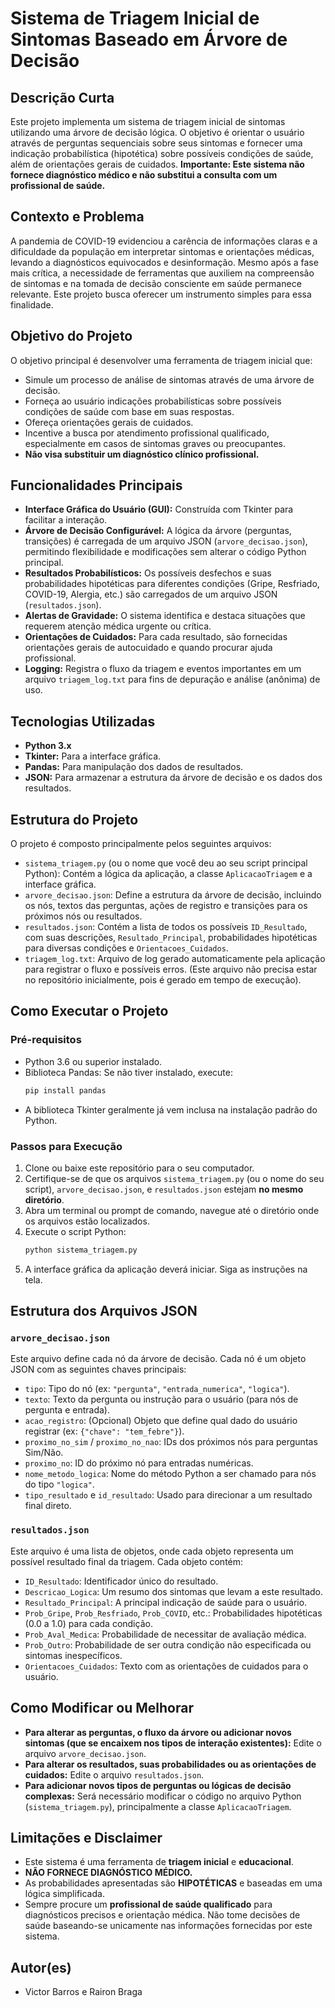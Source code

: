 # Sistema de Triagem Inicial de Sintomas Baseado em Árvore de Decisão

## Descrição Curta

Este projeto implementa um sistema de triagem inicial de sintomas utilizando uma árvore de decisão lógica. O objetivo é orientar o usuário através de perguntas sequenciais sobre seus sintomas e fornecer uma indicação probabilística (hipotética) sobre possíveis condições de saúde, além de orientações gerais de cuidados. **Importante: Este sistema não fornece diagnóstico médico e não substitui a consulta com um profissional de saúde.**

## Contexto e Problema

A pandemia de COVID-19 evidenciou a carência de informações claras e a dificuldade da população em interpretar sintomas e orientações médicas, levando a diagnósticos equivocados e desinformação. Mesmo após a fase mais crítica, a necessidade de ferramentas que auxiliem na compreensão de sintomas e na tomada de decisão consciente em saúde permanece relevante. Este projeto busca oferecer um instrumento simples para essa finalidade.

## Objetivo do Projeto

O objetivo principal é desenvolver uma ferramenta de triagem inicial que:
* Simule um processo de análise de sintomas através de uma árvore de decisão.
* Forneça ao usuário indicações probabilísticas sobre possíveis condições de saúde com base em suas respostas.
* Ofereça orientações gerais de cuidados.
* Incentive a busca por atendimento profissional qualificado, especialmente em casos de sintomas graves ou preocupantes.
* **Não visa substituir um diagnóstico clínico profissional.**

## Funcionalidades Principais

* **Interface Gráfica do Usuário (GUI):** Construída com Tkinter para facilitar a interação.
* **Árvore de Decisão Configurável:** A lógica da árvore (perguntas, transições) é carregada de um arquivo JSON (`arvore_decisao.json`), permitindo flexibilidade e modificações sem alterar o código Python principal.
* **Resultados Probabilísticos:** Os possíveis desfechos e suas probabilidades hipotéticas para diferentes condições (Gripe, Resfriado, COVID-19, Alergia, etc.) são carregados de um arquivo JSON (`resultados.json`).
* **Alertas de Gravidade:** O sistema identifica e destaca situações que requerem atenção médica urgente ou crítica.
* **Orientações de Cuidados:** Para cada resultado, são fornecidas orientações gerais de autocuidado e quando procurar ajuda profissional.
* **Logging:** Registra o fluxo da triagem e eventos importantes em um arquivo `triagem_log.txt` para fins de depuração e análise (anônima) de uso.

## Tecnologias Utilizadas

* **Python 3.x**
* **Tkinter:** Para a interface gráfica.
* **Pandas:** Para manipulação dos dados de resultados.
* **JSON:** Para armazenar a estrutura da árvore de decisão e os dados dos resultados.

## Estrutura do Projeto

O projeto é composto principalmente pelos seguintes arquivos:

* `sistema_triagem.py` (ou o nome que você deu ao seu script principal Python): Contém a lógica da aplicação, a classe `AplicacaoTriagem` e a interface gráfica.
* `arvore_decisao.json`: Define a estrutura da árvore de decisão, incluindo os nós, textos das perguntas, ações de registro e transições para os próximos nós ou resultados.
* `resultados.json`: Contém a lista de todos os possíveis `ID_Resultado`, com suas descrições, `Resultado_Principal`, probabilidades hipotéticas para diversas condições e `Orientacoes_Cuidados`.
* `triagem_log.txt`: Arquivo de log gerado automaticamente pela aplicação para registrar o fluxo e possíveis erros. (Este arquivo não precisa estar no repositório inicialmente, pois é gerado em tempo de execução).

## Como Executar o Projeto

### Pré-requisitos

* Python 3.6 ou superior instalado.
* Biblioteca Pandas: Se não tiver instalado, execute:
    ```bash
    pip install pandas
    ```
* A biblioteca Tkinter geralmente já vem inclusa na instalação padrão do Python.

### Passos para Execução

1.  Clone ou baixe este repositório para o seu computador.
2.  Certifique-se de que os arquivos `sistema_triagem.py` (ou o nome do seu script), `arvore_decisao.json`, e `resultados.json` estejam **no mesmo diretório**.
3.  Abra um terminal ou prompt de comando, navegue até o diretório onde os arquivos estão localizados.
4.  Execute o script Python:
    ```bash
    python sistema_triagem.py
    ```
5.  A interface gráfica da aplicação deverá iniciar. Siga as instruções na tela.

## Estrutura dos Arquivos JSON

### `arvore_decisao.json`

Este arquivo define cada nó da árvore de decisão. Cada nó é um objeto JSON com as seguintes chaves principais:
* `tipo`: Tipo do nó (ex: `"pergunta"`, `"entrada_numerica"`, `"logica"`).
* `texto`: Texto da pergunta ou instrução para o usuário (para nós de pergunta e entrada).
* `acao_registro`: (Opcional) Objeto que define qual dado do usuário registrar (ex: `{"chave": "tem_febre"}`).
* `proximo_no_sim` / `proximo_no_nao`: IDs dos próximos nós para perguntas Sim/Não.
* `proximo_no`: ID do próximo nó para entradas numéricas.
* `nome_metodo_logica`: Nome do método Python a ser chamado para nós do tipo `"logica"`.
* `tipo_resultado` e `id_resultado`: Usado para direcionar a um resultado final direto.

### `resultados.json`

Este arquivo é uma lista de objetos, onde cada objeto representa um possível resultado final da triagem. Cada objeto contém:
* `ID_Resultado`: Identificador único do resultado.
* `Descricao_Logica`: Um resumo dos sintomas que levam a este resultado.
* `Resultado_Principal`: A principal indicação de saúde para o usuário.
* `Prob_Gripe`, `Prob_Resfriado`, `Prob_COVID`, etc.: Probabilidades hipotéticas (0.0 a 1.0) para cada condição.
* `Prob_Aval_Medica`: Probabilidade de necessitar de avaliação médica.
* `Prob_Outro`: Probabilidade de ser outra condição não especificada ou sintomas inespecíficos.
* `Orientacoes_Cuidados`: Texto com as orientações de cuidados para o usuário.

## Como Modificar ou Melhorar

* **Para alterar as perguntas, o fluxo da árvore ou adicionar novos sintomas (que se encaixem nos tipos de interação existentes):** Edite o arquivo `arvore_decisao.json`.
* **Para alterar os resultados, suas probabilidades ou as orientações de cuidados:** Edite o arquivo `resultados.json`.
* **Para adicionar novos tipos de perguntas ou lógicas de decisão complexas:** Será necessário modificar o código no arquivo Python (`sistema_triagem.py`), principalmente a classe `AplicacaoTriagem`.

## Limitações e Disclaimer

* Este sistema é uma ferramenta de **triagem inicial** e **educacional**.
* **NÃO FORNECE DIAGNÓSTICO MÉDICO.**
* As probabilidades apresentadas são **HIPOTÉTICAS** e baseadas em uma lógica simplificada.
* Sempre procure um **profissional de saúde qualificado** para diagnósticos precisos e orientação médica. Não tome decisões de saúde baseando-se unicamente nas informações fornecidas por este sistema.

## Autor(es)

* Victor Barros e Rairon Braga
